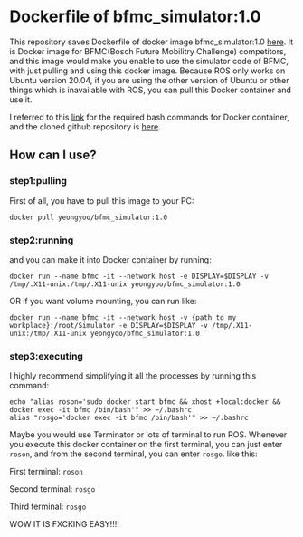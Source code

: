 # Dockerfile of bfmc_simulator:1.0
This repository saves Dockerfile of docker image bfmc_simulator:1.0 [here](https://hub.docker.com/repository/docker/yeongyoo/bfmc_simulator/general). It is Docker image for BFMC(Bosch Future Mobilitry Challenge) competitors, and this image would make you enable to use the simulator code of BFMC, with just pulling and using this docker image. Because ROS only works on Ubuntu version 20.04, if you are using the other version of Ubuntu or other things which is inavailable with ROS, you can pull this Docker container and use it.

I referred to this [link](https://bosch-future-mobility-challenge-documentation.readthedocs-hosted.com/data/simulator.html) for the required bash commands for Docker container, and the cloned github repository is [here](https://github.com/ECC-BFMC/Simulator/tree/main).

## How can I use?

### step1:pulling
First of all, you have to pull this image to your PC:
```
docker pull yeongyoo/bfmc_simulator:1.0
```

### step2:running
and you can make it into Docker container by running:
```
docker run --name bfmc -it --network host -e DISPLAY=$DISPLAY -v /tmp/.X11-unix:/tmp/.X11-unix yeongyoo/bfmc_simulator:1.0
```
OR if you want volume mounting, you can run like:
```
docker run --name bfmc -it --network host -v {path to my workplace}:/root/Simulator -e DISPLAY=$DISPLAY -v /tmp/.X11-unix:/tmp/.X11-unix yeongyoo/bfmc_simulator:1.0
```

### step3:executing

I highly recommend simplifying it all the processes by running this command:
```
echo "alias roson='sudo docker start bfmc && xhost +local:docker && docker exec -it bfmc /bin/bash'" >> ~/.bashrc
alias "rosgo='docker exec -it bfmc /bin/bash'" >> ~/.bashrc
```
Maybe you would use Terminator or lots of terminal to run ROS. Whenever you execute this docker container on the first terminal, you can just enter ```roson```, and from the second terminal, you can enter ```rosgo```. like this:

First terminal:
```roson```

Second terminal:
```rosgo```

Third terminal:
```rosgo```

WOW IT IS FXCKING EASY!!!!
